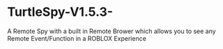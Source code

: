 # TurtleSpy-V1.5.3-
A Remote Spy with a built in Remote Brower which allows you to see any Remote Event/Function in a ROBLOX Experience
